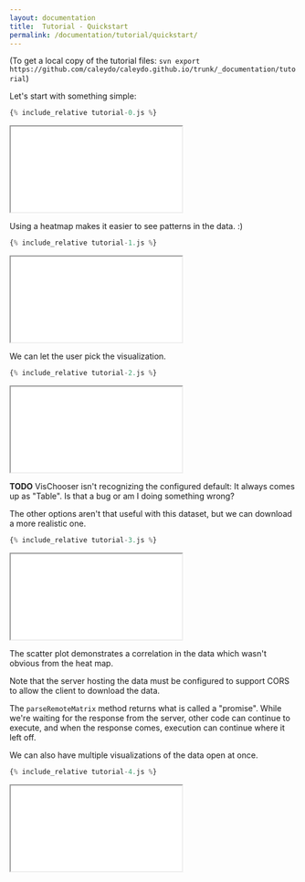 ```yaml
---
layout: documentation
title:  Tutorial - Quickstart
permalink: /documentation/tutorial/quickstart/
---
```


(To get a local copy of the tutorial files: `svn export https://github.com/caleydo/caleydo.github.io/trunk/_documentation/tutorial`)

Let's start with something simple:

```javascript
{% include_relative tutorial-0.js %}
```
<iframe src="/documentation/tutorial/quickstart/tutorial.html?0"></iframe>

Using a heatmap makes it easier to see patterns in the data. :)

```javascript
{% include_relative tutorial-1.js %}
```
<iframe src="/documentation/tutorial/quickstart/tutorial.html?1"></iframe>

We can let the user pick the visualization.

```javascript
{% include_relative tutorial-2.js %}
```
<iframe src="/documentation/tutorial/quickstart/tutorial.html?2"></iframe>

**TODO** VisChooser isn't recognizing the configured default: It always comes up as "Table".
Is that a bug or am I doing something wrong?

The other options aren't that useful with this dataset,
but we can download a more realistic one.

```javascript
{% include_relative tutorial-3.js %}
```
<iframe src="/documentation/tutorial/quickstart/tutorial.html?3"></iframe>

The scatter plot demonstrates a correlation in the data which wasn't
obvious from the heat map.

Note that the server hosting the data must be configured to support CORS
to allow the client to download the data.

The `parseRemoteMatrix` method returns what is called a "promise". While we're
waiting for the response from the server, other code can continue to execute,
and when the response comes, execution can continue where it left off.

We can also have multiple visualizations of the data open at once.

```javascript
{% include_relative tutorial-4.js %}
```
<iframe src="/documentation/tutorial/quickstart/tutorial.html?4"></iframe>
